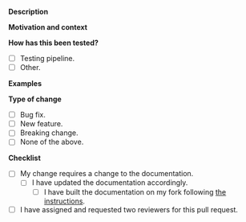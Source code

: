 <!--- Provide a general summary of your changes in the title above -->

**Description**
<!--- Describe your changes in detail -->

**Motivation and context**
<!--- Why is this change required? What problem does it solve? Link issues here -->

**How has this been tested?**
- [ ] Testing pipeline.
- [ ] Other. <!--- please describe how you tested your changes, `pytest` flags used, etc. -->

**Examples**
<!-- If appropiate, link notebooks, screenshots and other demo stuff -->

**Type of change**
<!--- Put an `x` in all the boxes that apply -->
- [ ] Bug fix. <!-- non-breaking change which fixes an issue -->
- [ ] New feature. <!-- non-breaking change which adds functionality -->
- [ ] Breaking change. <!-- fix or feature that would cause existing functionality to not work as expected -->
- [ ] None of the above. <!-- please describe -->

**Checklist**
<!--- Put an `x` in all the boxes that apply -->
- [ ] My change requires a change to the documentation.
    - [ ] I have updated the documentation accordingly.
        - [ ] I have built the documentation on my fork following [the instructions](https://tardis-sn.github.io/tardis/development/documentation_preview.html).
- [ ] I have assigned and requested two reviewers for this pull request.
